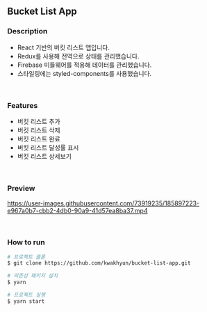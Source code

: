 ## Bucket List App

### Description

- React 기반의 버킷 리스트 앱입니다.
- Redux를 사용해 전역으로 상태를 관리했습니다.
- Firebase 미들웨어를 적용해 데이터를 관리했습니다. 
- 스타일링에는 styled-components를 사용했습니다.
<br>

### Features

- 버킷 리스트 추가
- 버킷 리스트 삭제
- 버킷 리스트 완료
- 버킷 리스트 달성률 표시
- 버킷 리스트 상세보기
<br>

### Preview

https://user-images.githubusercontent.com/73919235/185897223-e967a0b7-cbb2-4db0-90a9-41d57ea8ba37.mp4

<br>

### How to run

```bash
# 프로젝트 클론
$ git clone https://github.com/kwakhyun/bucket-list-app.git

# 의존성 패키지 설치
$ yarn

# 프로젝트 실행
$ yarn start
```
